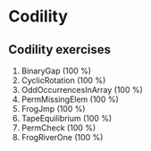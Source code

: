# Codility
## Codility exercises

1. BinaryGap (100 %)
2. CyclicRotation (100 %)
3. OddOccurrencesInArray (100 %)
4. PermMissingElem (100 %)
5. FrogJmp (100 %)
6. TapeEquilibrium (100 %)
7. PermCheck (100 %)
8. FrogRiverOne (100 %)